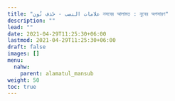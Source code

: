```yaml
---
title: "علامات النصب - حَذف نُون নসবের আলামত : নুনের অপসারণ"
description: ""
lead: ""
date: 2021-04-29T11:25:30+06:00
lastmod: 2021-04-29T11:25:30+06:00
draft: false
images: []
menu: 
  nahw:
    parent: alamatul_mansub
weight: 50
toc: true
---
```



